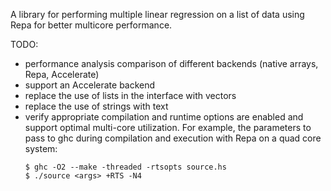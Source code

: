 A library for performing multiple linear regression on a list of data using
Repa for better multicore performance. 

TODO: 
* performance analysis comparison of different backends (native arrays,
    Repa, Accelerate)
* support an Accelerate backend
* replace the use of lists in the interface with vectors
* replace the use of strings with text
* verify appropriate compilation and runtime options are enabled and 
  support optimal multi-core utilization. For example, the parameters to pass
  to ghc during compilation and execution with Repa on a quad core system:
    ```
    $ ghc -O2 --make -threaded -rtsopts source.hs
    $ ./source <args> +RTS -N4
    ```
